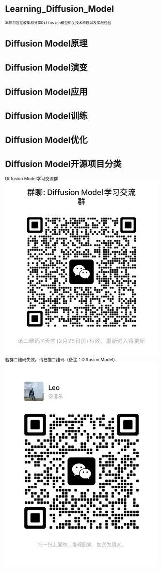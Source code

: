 # Learning_Diffusion_Model
    本项目旨在收集和分享Diffusion模型相关技术原理以及实战经验


# Diffusion Model原理


# Diffusion Model演变


# Diffusion Model应用


# Diffusion Model训练


# Diffusion Model优化


# Diffusion Model开源项目分类

Diffusion Model学习交流群<br>
        ![](https://github.com/zhendeliu/Learning_Diffusion_Model/blob/main/wechat_group.jpg "Wechat_group")
若群二维码失效，请扫描二维码（备注：Diffusion Model）
        ![](https://github.com/zhendeliu/Learning_Diffusion_Model/blob/main/wechat.jpg "Wechat")

